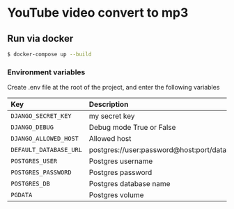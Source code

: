 
YouTube video convert to mp3
==============================

## Run via docker

```.bash
$ docker-compose up --build
```

### Environment variables 
Сreate .env file at the root of the project, and enter the following variables

| Key    | Description   |    Default value  |
| :---         |     :---      |          :--- |
| `DJANGO_SECRET_KEY`  | my secret key  | secret-key              |
| `DJANGO_DEBUG`  | Debug mode True or False  | True              |
| `DJANGO_ALLOWED_HOST`| Allowed host | 0.0.0.0,127.0.0.1 |
| `DEFAULT_DATABASE_URL`  | postgres://user:password@host:port/database_name | postgres://postgres:postgres@db:5432/video_converter |
| `POSTGRES_USER`  | Postgres username |   postgres   |
| `POSTGRES_PASSWORD`  | Postgres password |  postgres    |
| `POSTGRES_DB`  | Postgres database name | video-converter-db |
| `PGDATA`  | Postgres volume | /var/lib/postgresql/data |
